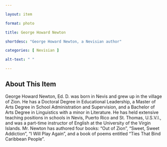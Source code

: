 ```yaml
--- 

layout: item

format: photo 

title: George Howard Newton

shortdesc: "George Howard Newton, a Nevisian author"

categories: [ Nevisian ] 

alt-text: " "

--- 
```


## About This Item 

George Howard Newton, Ed. D. was born in Nevis and grew up in the village of Zion. He has a Doctoral Degree in Educational Leadership, a Master of Arts Degree in School Administration and Supervision, and a Bachelor of Arts Degree in Linguistics with a minor in Literature. He has held extensive teaching positions in schools in Nevis, Puerto Rico and St. Thomas, U.S.V.I., and was a part-time instructor of English at the University of the Virgin Islands. Mr. Newton has authored four books: “Out of Zion”, “Sweet, Sweet Addiction”, “I Will Play Again”, and a book of poems entitled “Ties That Bind Caribbean People”.
